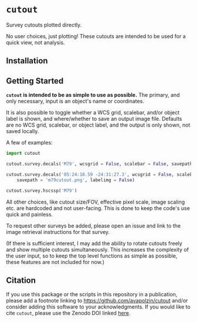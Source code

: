 # `cutout`
Survey cutouts plotted directly. 

No user choices, just plotting! These cutouts are intended to be used for a quick view, not analysis.

## Installation



## Getting Started

**`cutout` is intended to be as simple to use as possible.** The primary, and only necessary, input is an object's name or coordinates. 

It is also possible to toggle whether a WCS grid, scalebar, and/or object label is shown, and where/whether to save an output image file. Defaults are no WCS grid, scalebar, or object label, and the output is only shown, not saved locally.

A few of examples:
```python
import cutout

cutout.survey.decals('M79', wcsgrid = False, scalebar = False, savepath = 'm79cutout.png', labelimg = True)

cutout.survey.decals('05:24:10.59 -24:31:27.3', wcsgrid = False, scalebar = False, 
	savepath = 'm79cutout.png', labelimg = False)

cutout.survey.hscssp('M79')
```

All other choices, like cutout size/FOV, effective pixel scale, image scaling etc. are hardcoded and not user-facing. This is done to keep the code's use quick and painless.

To request other surveys be added, please open an issue and link to the image retrieval instructions for that survey.

(If there is sufficient interest, I may add the ability to rotate cutouts freely and show multiple cutouts simultaneously. This increases the complexity of the user input, so to keep the top level functions as simple as possible, these features are not included for now.)

## Citation

If you use this package or the scripts in this repository in a publication, please add a footnote linking to https://github.com/avapolzin/cutout and/or consider adding this software to your acknowledgments. If you would like to cite `cutout`, please use the Zenodo DOI linked [here]().